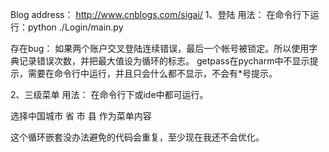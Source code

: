 Blog address：
http://www.cnblogs.com/sigai/
1、登陆
用法：
在命令行下运行：python ./Login/main.py

存在bug：
如果两个账户交叉登陆连续错误，最后一个帐号被锁定。所以使用字典记录错误次数，并把最大值设为循环的标志。
getpass在pycharm中不显示提示，需要在命令行中运行，并且只会什么都不显示，不会有*号提示。

2、三级菜单
用法：
在命令行下或ide中都可运行。

选择中国城市 省 市 县 作为菜单内容

这个循环嵌套没办法避免的代码会重复，至少现在我还不会优化。